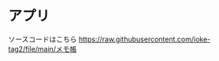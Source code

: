<h1>アプリ</h1>
ソースコードはこちら
<a href="https://raw.githubusercontent.com/ioke-tag2/file/main/%E3%83%A1%E3%83%A2%E5%B8%B3">https://raw.githubusercontent.com/ioke-tag2/file/main/メモ帳</a>
<script async defer src="https://buttons.github.io/buttons.js"></script>
